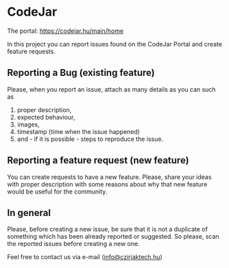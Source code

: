 # CodeJar
The portal: https://codejar.hu/main/home

In this project you can report issues found on the CodeJar Portal and create feature requests.

## Reporting a Bug (existing feature)
Please, when you report an issue, attach as many details as you can such as
1. proper description,
2. expected behaviour,
3. images,
4. timestamp (time when the issue happened)
5. and - if it is possible - steps to reproduce the issue.

## Reporting a feature request (new feature)
You can create requests to have a new feature. Please, share your ideas with proper description with some reasons about why that new feature would be useful for the community.


## In general
Please, before creating a new issue, be sure that it is not a duplicate of something which has been already reported or suggested. So please, scan the reported issues before creating a new one.

Feel free to contact us via e-mail (info@czirjaktech.hu)
